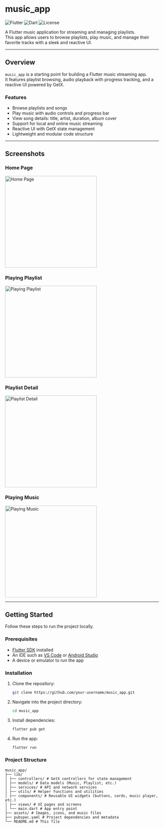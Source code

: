 # music_app

![Flutter](https://img.shields.io/badge/Flutter-3.13-blue?logo=flutter&logoColor=white)
![Dart](https://img.shields.io/badge/Dart-3.2-blue?logo=dart&logoColor=white)
![License](https://img.shields.io/badge/License-MIT-green)

A Flutter music application for streaming and managing playlists.  
This app allows users to browse playlists, play music, and manage their favorite tracks with a sleek and reactive UI.

---

## Overview

`music_app` is a starting point for building a Flutter music streaming app.  
It features playlist browsing, audio playback with progress tracking, and a reactive UI powered by GetX.

### Features

- Browse playlists and songs
- Play music with audio controls and progress bar
- View song details: title, artist, duration, album cover
- Support for local and online music streaming
- Reactive UI with GetX state management
- Lightweight and modular code structure

---

## Screenshots

<!-- Replace with your app screenshots -->

### Home Page

<img src="asset/screenshot/homepage.png" alt="Home Page" width="300"/>

### Playing Playlist

<img src="asset/screenshot/playing_playlist.png" alt="Playing Playlist" width="300"/>

### Playlist Detail

<img src="asset/screenshot/playlist.png" alt="Playlist Detail" width="300"/>

### Playing Music

<img src="asset/screenshot/playing_music.png" alt="Playing Music" width="300"/>

---

## Getting Started

Follow these steps to run the project locally.

### Prerequisites

- [Flutter SDK](https://docs.flutter.dev/get-started/install) installed
- An IDE such as [VS Code](https://code.visualstudio.com/) or [Android Studio](https://developer.android.com/studio)
- A device or emulator to run the app

### Installation

1. Clone the repository:

   ```bash
   git clone https://github.com/your-username/music_app.git

   ```

2. Navigate into the project directory:

   ```bash
   cd music_app

   ```

3. Install dependencies:

   ```bash
   flutter pub get

   ```

4. Run the app:
   ```bash
   flutter run
   ```

### Project Structure

```
music_app/
├── lib/
│ ├── controllers/ # GetX controllers for state management
│ ├── models/ # Data models (Music, Playlist, etc.)
│ ├── services/ # API and network services
│ ├── utils/ # Helper functions and utilities
│ ├── components/ # Reusable UI widgets (buttons, cards, music player, etc.)
│ ├── views/ # UI pages and screens
│ └── main.dart # App entry point
├── assets/ # Images, icons, and music files
├── pubspec.yaml # Project dependencies and metadata
└── README.md # This file
```
